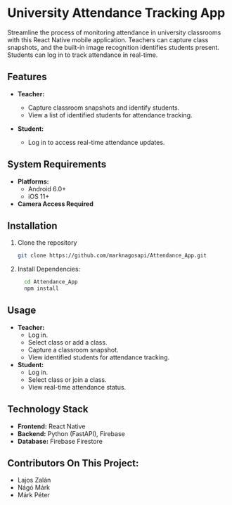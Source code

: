 # University Attendance Tracking App

Streamline the process of monitoring attendance in university classrooms with this React Native mobile application. Teachers can capture class snapshots, and the built-in image recognition identifies students present. Students can log in to track attendance in real-time.

## Features
- **Teacher:**
  - Capture classroom snapshots and identify students.
  - View a list of identified students for attendance tracking.

- **Student:**
  - Log in to access real-time attendance updates.

## System Requirements
- **Platforms:**
  - Android 6.0+
  - iOS 11+
- **Camera Access Required**

## Installation
1. Clone the repository
   ```bash
   git clone https://github.com/marknagosapi/Attendance_App.git

2. Install Dependencies:
   ```bash
     cd Attendance_App
     npm install

## Usage
- **Teacher:**
  - Log in.
  - Select class or add a class.
  - Capture a classroom snapshot.
  - View identified students for attendance tracking.
- **Student:**
  - Log in.
  - Select class or join a class.
  - View real-time attendance status.
## Technology Stack
  - **Frontend:** React Native
  - **Backend:** Python (FastAPI), Firebase
  - **Database:** Firebase Firestore
## Contributors On This Project:
  - Lajos Zalán
  - Nágó Márk
  - Márk Péter





